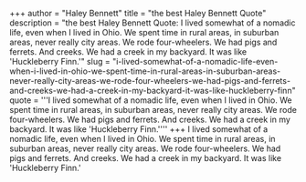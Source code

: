 +++
author = "Haley Bennett"
title = "the best Haley Bennett Quote"
description = "the best Haley Bennett Quote: I lived somewhat of a nomadic life, even when I lived in Ohio. We spent time in rural areas, in suburban areas, never really city areas. We rode four-wheelers. We had pigs and ferrets. And creeks. We had a creek in my backyard. It was like 'Huckleberry Finn.'"
slug = "i-lived-somewhat-of-a-nomadic-life-even-when-i-lived-in-ohio-we-spent-time-in-rural-areas-in-suburban-areas-never-really-city-areas-we-rode-four-wheelers-we-had-pigs-and-ferrets-and-creeks-we-had-a-creek-in-my-backyard-it-was-like-huckleberry-finn"
quote = '''I lived somewhat of a nomadic life, even when I lived in Ohio. We spent time in rural areas, in suburban areas, never really city areas. We rode four-wheelers. We had pigs and ferrets. And creeks. We had a creek in my backyard. It was like 'Huckleberry Finn.''''
+++
I lived somewhat of a nomadic life, even when I lived in Ohio. We spent time in rural areas, in suburban areas, never really city areas. We rode four-wheelers. We had pigs and ferrets. And creeks. We had a creek in my backyard. It was like 'Huckleberry Finn.'
